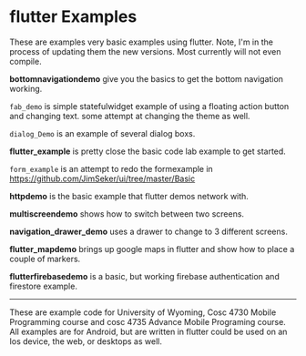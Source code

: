 flutter Examples
===========
These are examples very basic examples using flutter.  Note, I'm in the process of updating them the new versions.  Most currently will not even compile. 

<b>bottomnavigationdemo</b> give you the basics to get the bottom navigation working.

`fab_demo` is simple statefulwidget example of using a floating action button and changing text.  some attempt at changing the theme as well.

`dialog_Demo` is an example of several dialog boxs.

<b>flutter_example</b> is pretty close the basic code lab example to get started.

`form_example` is an attempt to redo the formexample in https://github.com/JimSeker/ui/tree/master/Basic 

<b>httpdemo</b> is the basic example that flutter demos network with. 

<b>multiscreendemo</b> shows how to switch between two screens. 

<b>navigation_drawer_demo</b> uses a drawer to change to 3 different screens. 

<b>flutter_mapdemo</b> brings up google maps in flutter and show how to place a couple of markers.

<b>flutterfirebasedemo</b> is a basic, but working firebase authentication and firestore example.


---

These are example code for University of Wyoming, Cosc 4730 Mobile Programming course and cosc 4735 Advance Mobile Programing course. 
All examples are for Android, but are written in flutter could be used on an Ios device, the web, or desktops as well.
